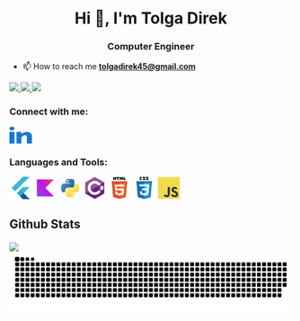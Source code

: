 <h1 align="center">Hi 👋, I'm Tolga Direk</h1>
<h3 align="center">Computer Engineer</h3>

- 📫 How to reach me **tolgadirek45@gmail.com**

<div>
  <a href="https://www.linkedin.com/in/tolga-direk-105b03224/" target="_blank">
    <img src="https://img.shields.io/badge/LinkedIn-0077B5?style=for-the-badge&logo=linkedin&logoColor=white">
  </a>
  <a href="https://github.com/tolgadirek" target="_blank">
    <img src="https://img.shields.io/badge/GitHub-100000?style=for-the-badge&logo=github&logoColor=white">
  </a>
  <a href="mailto:tolgadirek45@gmail.com">
    <img src="https://img.shields.io/badge/-Gmail-%23333?style=for-the-badge&logo=gmail&logoColor=white">
  </a>
</div>

<h3 align="left">Connect with me:</h3>
<p align="left">
  <a href="https://www.linkedin.com/in/tolga-direk-105b03224/" target="blank">
    <img align="center" src="https://raw.githubusercontent.com/teamedwardforever/Readme-Generator/71f25dd8b98329b168142a6b782a107b75eab178/svg/Social/linked-in-alt.svg" alt="linkedin" height="30" width="40" />
  </a>
</p>

<h3 align="left">Languages and Tools:</h3>
<p align="left">
  <img src="https://raw.githubusercontent.com/devicons/devicon/master/icons/flutter/flutter-original.svg" alt="Flutter" width="40" height="40"/>
  <img src="https://raw.githubusercontent.com/devicons/devicon/master/icons/kotlin/kotlin-original.svg" alt="Kotlin" width="40" height="40"/>
  <img src="https://raw.githubusercontent.com/devicons/devicon/master/icons/python/python-original.svg" alt="Python" width="40" height="40"/>
  <img src="https://raw.githubusercontent.com/devicons/devicon/master/icons/csharp/csharp-original.svg" alt="C#" width="40" height="40"/>
  <img src="https://raw.githubusercontent.com/devicons/devicon/master/icons/html5/html5-original-wordmark.svg" alt="HTML" width="40" height="40"/>
  <img src="https://raw.githubusercontent.com/devicons/devicon/master/icons/css3/css3-original-wordmark.svg" alt="CSS" width="40" height="40"/>
  <img src="https://raw.githubusercontent.com/devicons/devicon/master/icons/javascript/javascript-original.svg" alt="JavaScript" width="40" height="40"/>
</p>

## Github Stats  
<div align="left"> 
    <tr>
        <div align="left">
          <img src="https://github-readme-stats.vercel.app/api/top-langs?username=tolgadirek&show_icons=true&locale=en&layout=compact&theme=tokyonight" align="center" style="width: 30%"/>
        </div>
    </tr>
  

<picture>
    <source media="(prefers-color-scheme: dark)" srcset="https://raw.githubusercontent.com/hilalguzel/hilalguzel/output/github-contribution-grid-snake-dark.svg">
    <source media="(prefers-color-scheme: light)" srcset="https://raw.githubusercontent.com/hilalguzel/hilalguzel/output/github-contribution-grid-snake.svg">
    <img alt="github contribution grid snake animation" src="https://raw.githubusercontent.com/hilalguzel/hilalguzel/output/github-contribution-grid-snake.svg">
  </picture>
